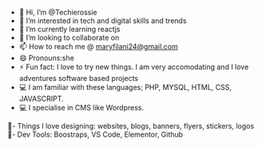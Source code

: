 - 👋 Hi, I’m @Techierossie
- 👀 I’m interested in tech and digital skills and trends
- 🌱 I’m currently learning reactjs
- 💞️ I’m looking to collaborate on 
- 📫 How to reach me @ maryfilani24@gmail.com
- 😄 Pronouns:she
- ⚡ Fun fact: I love to try new things. I am very accomodating and I love adventures software based projects
- 💻 I am familiar with these languages; PHP, MYSQL, HTML, CSS, JAVASCRIPT.
- 💻 I specialise in CMS like Wordpress.

💫- Things I love designing: websites, blogs, banners, flyers, stickers, logos
🤖- Dev Tools: Boostraps, VS Code, Elementor, Github


<!---
Techierossie/Techierossie is a ✨ special ✨ repository because its `README.md` (this file) appears on your GitHub profile.
You can click the Preview link to take a look at your changes.
--->
